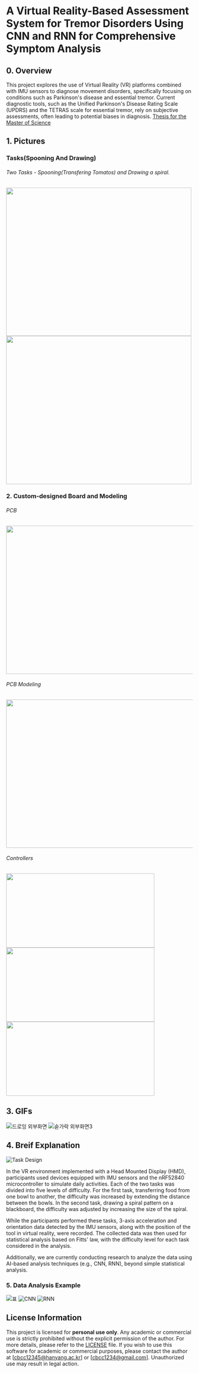 # A Virtual Reality-Based Assessment System for Tremor Disorders Using CNN and RNN for Comprehensive Symptom Analysis 

## 0. Overview
This project explores the use of Virtual Reality (VR) platforms combined with IMU sensors to diagnose movement disorders, specifically focusing on conditions such as Parkinson's disease and essential tremor. 
Current diagnostic tools, such as the Unified Parkinson's Disease Rating Scale (UPDRS) and the TETRAS scale for essential tremor, rely on subjective assessments, often leading to potential biases in diagnosis.
[Thesis for the Master of Science](https://www.riss.kr/search/detail/DetailView.do?p_mat_type=be54d9b8bc7cdb09&control_no=a6318027226bf546ffe0bdc3ef48d419)

## 1. Pictures

### Tasks(Spooning And Drawing)

###### Two Tasks - Spooning(Transfering Tomatos) and Drawing a spiral.
<img src="https://github.com/user-attachments/assets/069d922c-08e6-4958-b31a-45bf1e6ef64f"  width="500" height="400"/>
<img src="https://github.com/user-attachments/assets/b0209c91-db1a-4afa-8281-6a8d4bedd9d6"  width="500" height="400"/>




### 2. Custom-designed Board and Modeling

###### PCB
<img src="https://github.com/user-attachments/assets/2d9a14d4-bffe-410f-ab8f-fb90dc72cccf"  width="800" height="400"/>

###### PCB Modeling
<img src="https://github.com/user-attachments/assets/f30fbfd0-fa15-4a32-ab15-6bb347987dab"  width="800" height="400"/>

###### Controllers
<img src="https://github.com/user-attachments/assets/ed2d272f-3ab6-48ab-9f5c-c56f41bcef15"  width="400" height="200"/>
<img src="https://github.com/user-attachments/assets/13a00e2b-0f96-4cdf-be1e-5a24fe4b593e"  width="400" height="200"/>
<img src="https://github.com/user-attachments/assets/a937555f-ae0d-4b20-a329-fa59d28b7fe3"  width="400" height="200"/>


## 3. GIFs


![드로잉 외부화면](https://github.com/user-attachments/assets/d3f06cf1-34f2-4895-b02a-524e93016199)
![숟가락 외부화면3](https://github.com/user-attachments/assets/c1faf098-1795-4022-8661-51ab8086b05f)

## 4. Breif Explanation

![Task Design](https://github.com/user-attachments/assets/e18f91a1-ca39-4b19-bb52-ee962f147ad4)

In the VR environment implemented with a Head Mounted Display (HMD), participants used devices equipped with IMU sensors and the nRF52840 microcontroller to simulate daily activities. Each of the two tasks was divided into five levels of difficulty. For the first task, transferring food from one bowl to another, the difficulty was increased by extending the distance between the bowls. In the second task, drawing a spiral pattern on a blackboard, the difficulty was adjusted by increasing the size of the spiral.

While the participants performed these tasks, 3-axis acceleration and orientation data detected by the IMU sensors, along with the position of the tool in virtual reality, were recorded. The collected data was then used for statistical analysis based on Fitts' law, with the difficulty level for each task considered in the analysis.

Additionally, we are currently conducting research to analyze the data using AI-based analysis techniques (e.g., CNN, RNN), beyond simple statistical analysis.

### 5. Data Analysis Example

![표](https://github.com/user-attachments/assets/70e40289-20d0-4806-a627-4c692e02c17a)
![CNN](https://github.com/user-attachments/assets/f49e6ea5-8de1-4461-b9a2-a3331852ee4a)
![RNN](https://github.com/user-attachments/assets/9540dc7f-ca2c-4712-95a5-38e2cdf23fad)




## License Information

This project is licensed for **personal use only**. Any academic or commercial use is strictly prohibited without the explicit permission of the author.
For more details, please refer to the [LICENSE](./LICENSE) file.
If you wish to use this software for academic or commercial purposes, please contact the author at [cbcc12345@hanyang.ac.kr] or [cbcc1234@gmail.com].
Unauthorized use may result in legal action.
